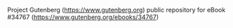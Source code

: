 Project Gutenberg (https://www.gutenberg.org) public repository for eBook #34767 (https://www.gutenberg.org/ebooks/34767)
